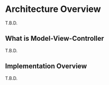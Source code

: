# Architecture Overview
T.B.D.

## What is Model-View-Controller
T.B.D.

## Implementation Overview
T.B.D.
